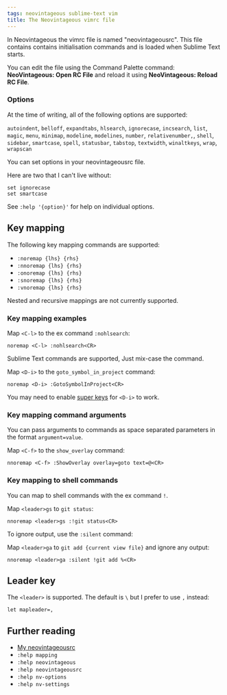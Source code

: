 ```yaml
---
tags: neovintageous sublime-text vim
title: The Neovintageous vimrc file
---
```


In Neovintageous the vimrc file is named "neovintageousrc". This file contains contains initialisation commands and is loaded when Sublime Text starts.

You can edit the file using the Command Palette command: **NeoVintageous: Open RC File** and reload it using **NeoVintageous: Reload RC File**.

### Options

At the time of writing, all of the following options are supported:

`autoindent`, `belloff`, `expandtabs`, `hlsearch`, `ignorecase`, `incsearch`, `list`, `magic`, `menu`, `minimap`, `modeline`, `modelines`, `number`, `relativenumber,`, `shell`, `sidebar`, `smartcase`, `spell`, `statusbar`, `tabstop`, `textwidth`, `winaltkeys`, `wrap`, `wrapscan`

You can set options in your neovintageousrc file.

Here are two that I can't live without:

    set ignorecase
    set smartcase

See `:help '{option}'` for help on individual options.

## Key mapping

The following key mapping commands are supported:

- `:noremap {lhs} {rhs}`
- `:nnoremap {lhs} {rhs}`
- `:onoremap {lhs} {rhs}`
- `:snoremap {lhs} {rhs}`
- `:vnoremap {lhs} {rhs}`

Nested and recursive mappings are not currently supported.

### Key mapping examples

Map `<C-l>` to the ex command `:nohlsearch`:

    noremap <C-l> :nohlsearch<CR>

Sublime Text commands are supported, Just mix-case the command.

Map `<D-i>` to the `goto_symbol_in_project` command:

    noremap <D-i> :GotoSymbolInProject<CR>

You may need to enable [super keys](/2022/09/22/neovintageous-super-keys/) for `<D-i>` to work.

### Key mapping command arguments

You can pass arguments to commands as space separated parameters in the format `argument=value`.

Map `<C-f>` to the `show_overlay` command:

    nnoremap <C-f> :ShowOverlay overlay=goto text=@<CR>

### Key mapping to shell commands

You can map to shell commands with the ex command `!`.

Map `<leader>gs` to `git status`:

    nnoremap <leader>gs :!git status<CR>

To ignore output, use the `:silent` command:

Map `<leader>ga` to `git add {current view file}` and ignore any output:

    nnoremap <leader>ga :silent !git add %<CR>

## Leader key

The `<leader>` is supported. The default is `\` but I prefer to use `,` instead:

    let mapleader=,

## Further reading

* [My neovintageousrc](https://raw.githubusercontent.com/gerardroche/sublimefiles/master/User/.neovintageousrc)
* `:help mapping`
* `:help neovintageous`
* `:help neovintageousrc`
* `:help nv-options`
* `:help nv-settings`

